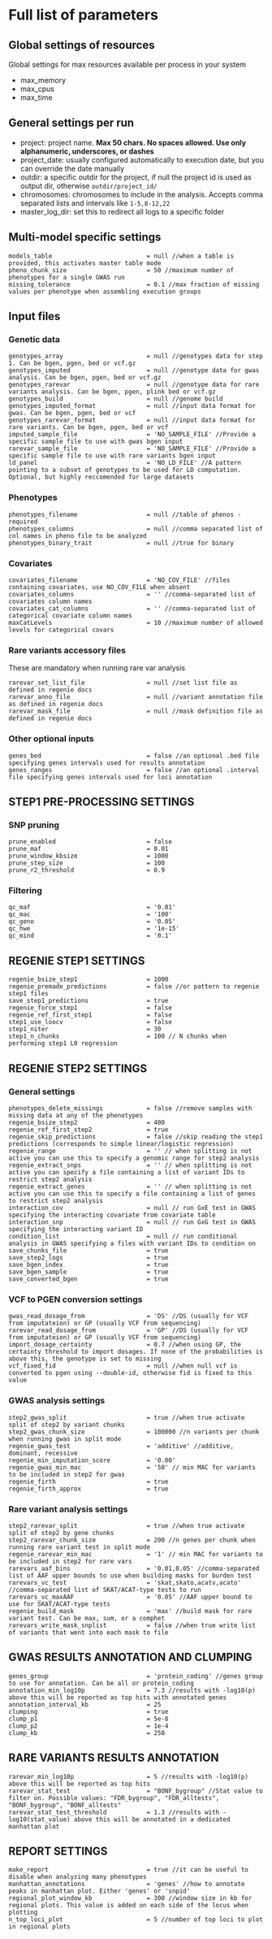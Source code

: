 # Full list of parameters

## Global settings of resources

Global settings for max resources available per process in your system

- max_memory 
- max_cpus   
- max_time   

## General settings per run

- project: project name. **Max 50 chars. No spaces allowed. Use only alphanumeric, underscores, or dashes**
- project_date: usually configured automatically to execution date, but you can override the date manually
- outdir: a specific outdir for the project, if null the project id is used as output dir, otherwise `outdir/project_id/`
- chromosomes: chromosomes to include in the analysis. Accepts comma separated lists and intervals like `1-5,8-12,22`
- master_log_dir: set this to redirect all logs to a specific folder

## Multi-model specific settings
    
	models_table                          = null //when a table is provided, this activates master table mode
	pheno_chunk_size                      = 50 //maximum number of phenotypes for a single GWAS run
	missing_tolerance                     = 0.1 //max fraction of missing values per phenotype when assembling execution groups

## Input files

### Genetic data

    genotypes_array                       = null //genotypes data for step 1. Can be bgen, pgen, bed or vcf.gz
    genotypes_imputed                     = null //genotype data for gwas analysis. Can be bgen, pgen, bed or vcf.gz
    genotypes_rarevar                     = null //genotype data for rare variants analysis. Can be bgen, pgen, plink bed or vcf.gz
    genotypes_build                       = null //genome build
    genotypes_imputed_format              = null //input data format for gwas. Can be bgen, pgen, bed or vcf
    genotypes_rarevar_format              = null //input data format for rare variants. Can be bgen, pgen, bed or vcf
    imputed_sample_file                   = 'NO_SAMPLE_FILE' //Provide a specific sample file to use with gwas bgen input
    rarevar_sample_file                   = 'NO_SAMPLE_FILE' //Provide a specific sample file to use with rare variants bgen input
    ld_panel                              = 'NO_LD_FILE' //A pattern pointing to a subset of genotypes to be used for LD computation. Optional, but highly reccomended for large datasets

### Phenotypes

    phenotypes_filename                   = null //table of phenos - required
    phenotypes_columns                    = null //comma separated list of col names in pheno file to be analyzed
    phenotypes_binary_trait               = null //true for binary
    
### Covariates

    covariates_filename                   = 'NO_COV_FILE' //files containing covariates, use NO_COV_FILE when absent
    covariates_columns                    = '' //comma-separated list of covariates column names 
    covariates_cat_columns                = '' //comma-separated list of categorical covariate column names
    maxCatLevels                          = 10 //maximum number of allowed levels for categorical covars

### Rare variants accessory files
These are mandatory when running rare var analysis

    rarevar_set_list_file                 = null //set list file as defined in regenie docs
    rarevar_anno_file                     = null //variant annotation file as defined in regenie docs
    rarevar_mask_file                     = null //mask definition file as defined in regenie docs

### Other optional inputs
    genes_bed                             = false //an optional .bed file specifying genes intervals used for results annotation
    genes_ranges                          = false //an optional .interval file specifying genes intervals used for loci annotation

## STEP1 PRE-PROCESSING SETTINGS

### SNP pruning

    prune_enabled                         = false
    prune_maf                             = 0.01
    prune_window_kbsize                   = 1000
    prune_step_size                       = 100
    prune_r2_threshold                    = 0.9

### Filtering

    qc_maf                                = '0.01'
    qc_mac                                = '100'
    qc_geno                               = '0.05'
    qc_hwe                                = '1e-15'
    qc_mind                               = '0.1'

## REGENIE STEP1 SETTINGS

    regenie_bsize_step1                   = 1000
    regenie_premade_predictions           = false //or pattern to regenie step1 files
    save_step1_predictions                = true
    regenie_force_step1                   = false
    regenie_ref_first_step1               = false
    step1_use_loocv                       = false
    step1_niter                           = 30
    step1_n_chunks                        = 100 // N chunks when performing step1 L0 regression
    
## REGENIE STEP2 SETTINGS

### General settings

    phenotypes_delete_missings            = false //remove samples with missing data at any of the phenotypes
    regenie_bsize_step2                   = 400
    regenie_ref_first_step2               = true
    regenie_skip_predictions              = false //skip reading the step1 predictions (corresponds to simple linear/logistic regression)
    regenie_range                         = '' // when splitting is not active you can use this to specify a genomic range for step2 analysis
    regenie_extract_snps                  = '' // when splitting is not active you can specify a file containing a list of variant IDs to restrict step2 analysis
    regenie_extract_genes                 = '' // when splitting is not active you can use this to specify a file containing a list of genes to restrict step2 analysis
    interaction_cov                       = null // run GxE test in GWAS specifying the interacting covariate from covariate table
    interaction_snp	                      = null // run GxG test in GWAS specifying the interacting variant ID
    condition_list                        = null // run conditional analysis in GWAS specifying a files with variant IDs to condition on
    save_chunks_file                      = true
    save_step2_logs                       = true
    save_bgen_index                       = true
    save_bgen_sample                      = true    
    save_converted_bgen                   = true

### VCF to PGEN conversion settings

    gwas_read_dosage_from                 = 'DS' //DS (usually for VCF from imputateion) or GP (usually VCF from sequencing)
    rarevar_read_dosage_from              = 'GP' //DS (usually for VCF from imputateion) or GP (usually VCF from sequencing)
    import_dosage_certainty               = 0.7 //when using GP, the certainty threshold to import dosages. If none of the probabilities is above this, the genotype is set to missing
    vcf_fixed_fid                         = null //when null vcf is converted to pgen using --double-id, otherwise fid is fixed to this value

### GWAS analysis settings

    step2_gwas_split                      = true //when true activate split of step2 by variant chunks
    step2_gwas_chunk_size                 = 100000 //n variants per chunk when running gwas in split mode
    regenie_gwas_test                     = 'additive' //additive, dominant, recessive
    regenie_min_imputation_score          = '0.00'
    regenie_gwas_min_mac                  = '50' // min MAC for variants to be included in step2 for gwas 
    regenie_firth                         = true
    regenie_firth_approx                  = true

### Rare variant analysis settings

    step2_rarevar_split                   = true //when true activate split of step2 by gene chunks
    step2_rarevar_chunk_size              = 200 //n genes per chunk when running rare variant test in split mode
    regenie_rarevar_min_mac               = '1' // min MAC for variants to be included in step2 for rare vars
    rarevars_aaf_bins                     = '0.01,0.05' //comma-separated list of AAF upper bounds to use when building masks for burden test
    rarevars_vc_test                      = 'skat,skato,acatv,acato' //comma-separated list of SKAT/ACAT-type tests to run
    rarevars_vc_maxAAF                    = '0.05' //AAF upper bound to use for SKAT/ACAT-type tests
    regenie_build_mask                    = 'max' //build mask for rare variant test. Can be max, sum, or a comphet
    rarevars_write_mask_snplist           = false //when true write list of variants that went into each mask to file

## GWAS RESULTS ANNOTATION AND CLUMPING

    genes_group                           = 'protein_coding' //genes group to use for annotation. Can be all or protein_coding
    annotation_min_log10p                 = 7.3 //results with -log10(p) above this will be reported as top hits with annotated genes
    annotation_interval_kb                = 25
    clumping                              = true
    clump_p1                              = 5e-8
    clump_p2                              = 1e-4
    clump_kb                              = 250
    
## RARE VARIANTS RESULTS ANNOTATION

    rarevar_min_log10p                    = 5 //results with -log10(p) above this will be reported as top hits
    rarevar_stat_test                     = "BONF_bygroup" //Stat value to filter on. Possible values: "FDR_bygroup", "FDR_alltests", "BONF_bygroup", "BONF_alltests"
    rarevar_stat_test_threshold           = 1.3 //results with -log10(stat_value) above this will be annotated in a dedicated manhattan plot

## REPORT SETTINGS

    make_report                           = true //it can be useful to disable when analyzing many phenotypes
    manhattan_annotations                 = 'genes' //how to annotate peaks in manhattan plot. Either 'genes' or 'snpid'
    regional_plot_window_kb               = 300 //window size in kb for regional plots. This value is added on each side of the locus when plotting
    n_top_loci_plot                       = 5 //number of top loci to plot in regional plots
